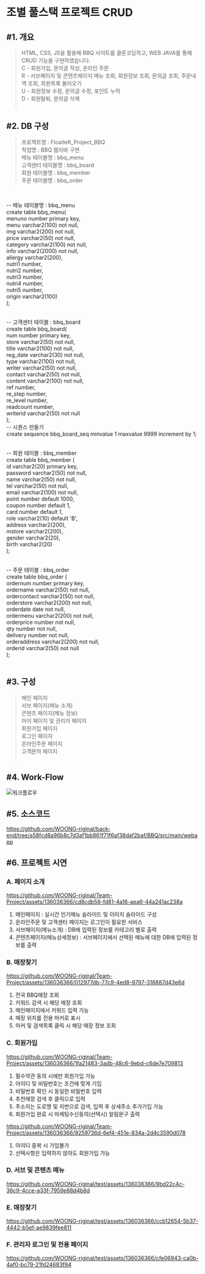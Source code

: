 <h1>조별 풀스택 프로젝트 CRUD</h1>

<h2>#1. 개요</h2>

> HTML, CSS, JS을 활용해 BBQ 사이트를 클론코딩하고, WEB JAVA를 통해 CRUD 기능을 구현하였습니다.<br>
> C - 회원가입, 문의글 작성, 온라인 주문<br>
> R - 서브페이지 및 콘텐츠페이지 메뉴 조회, 회원정보 조회, 문의글 조회, 주문내역 조회, 회원목록 불러오기<br>
> U - 회원정보 수정, 문의글 수정, 포인트 누적<br>
> D - 회원탈퇴, 문의글 삭제
<br><br>


<h2>#2. DB 구성</h2>

> 프로젝트명 : Floatleft_Project_BBQ<br>
> 작업명 : BBQ 웹자바 구현<br>
> 메뉴 테이블명 : bbq_menu<br>
> 고객센터 테이블명 : bbq_board<br>
> 회원 테이블명 : bbq_member<br>
> 주문 테이블명 : bbq_order<br>
<br>

-- 메뉴 테이블명 : bbq_menu<br>
create table bbq_menu(<br>
    menuno number primary key,<br>
    menu varchar2(100) not null,<br>
    img varchar2(200) not null,<br>
    price varchar2(50) not null,<br>
    category varchar2(100) not null,<br>
    info varchar2(2000) not null,<br>
    allergy varchar2(200),<br>
    nutri1 number,<br>
    nutri2 number,<br>
    nutri3 number,<br>
    nutri4 number,<br>
    nutri5 number,<br>
    origin varchar2(100)<br>
);<br><br>

-- 고객센터 테이블 : bbq_board<br>
create table bbq_board(<br>
    num number primary key,<br>
    store varchar2(50) not null,<br>
    title varchar2(100) not null,<br>
    reg_date varchar2(30) not null,<br>
    type varchar2(100) not null,<br>
    writer varchar2(50) not null,<br>
    contact varchar2(50) not null,<br>
    content varchar2(100) not null,<br>
    ref number,<br>
    re_step number,<br>
    re_level number,<br>
    readcount number,<br>
    writerid varchar2(50) not null<br>
);<br>
-- 시퀀스 만들기<br>
create sequence bbq_board_seq minvalue 1 maxvalue 9999 increment by 1;<br><br>

-- 회원 테이블 : bbq_member<br>
create table bbq_member (<br>
    id  varchar2(20) primary key,<br>
    password varchar2(50) not null,<br>
    name varchar2(50) not null,<br>
    tel varchar2(50) not null,<br>
    email varchar2(100) not null,<br>
    point number default 1000,<br>
    coupon number default 1,<br>
    card number default 1,<br>
    role varchar2(10) default 'B',<br>
    address varchar2(200),<br>
    mstore varchar2(200),<br>
    gender varchar2(20),<br>
    birth varchar2(20)<br>
);<br><br>

-- 주문 테이블 : bbq_order<br>
create table bbq_order (<br>
    ordernum  number primary key,<br>
    ordername varchar2(50) not null,<br>
    ordercontact varchar2(50) not null,<br>
    orderstore varchar2(200) not null,<br>
    orderdate date not null,<br>
    ordermenu varchar2(200) not null,<br>
    orderprice number not null,<br>
    qty number not null,<br>
    delivery number not null,<br>
    orderaddress varchar2(200) not null,<br>
    orderid varchar2(50) not null<br>
);<br><br>


<h2>#3. 구성</h2>

> 메인 페이지<br>
> 서브 페이지(메뉴 소개)<br>
> 콘텐츠 페이지(메뉴 정보)<br>
> 마이 페이지 및 관리자 페이지<br>
> 회원가입 페이지<br>
> 로그인 페이지<br>
> 온라인주문 페이지<br>
> 고객문의 페이지
<br><br>


<h2>#4. Work-Flow</h2>

![워크플로우](https://github.com/WOONG-riginal/Team-Project/assets/136036366/bfc6ba18-0ed0-4342-a5d6-71a06e568851)



<h2>#5. 소스코드</h2>

https://github.com/WOONG-riginal/back-end/tree/a58fcd8a96b8c7d3af1bb861f71f6af38daf2baf/BBQ/src/main/webapp

<h2>#6. 프로젝트 시연</h2>

  <h3>A. 페이지 소개</h3>

  https://github.com/WOONG-riginal/Team-Project/assets/136036366/cd8cdb58-fd81-4a16-aea6-44a241ac238a

  1. 메인페이지 : 실시간 인기메뉴 슬라이드 및 이미지 슬라이드 구성
  2. 온라인주문 및 고객센터 페이지는 로그인이 필요한 서비스
  3. 서브페이지(메뉴소개) : DB에 입력된 정보를 카테고리 별로 출력
  4. 콘텐츠페이지(메뉴상세정보) : 서브페이지에서 선택된 메뉴에 대한 DB에 입력된 정보를 출력


  <h3>B. 매장찾기</h3>

  https://github.com/WOONG-riginal/Team-Project/assets/136036366/012977db-77c9-4ed8-9797-316887d43e6d

  1. 전국 BBQ매장 조회
  2. 키워드 검색 시 해당 매장 조회
  3. 메인페이지에서 키워드 입력 가능
  4. 매장 위치를 전용 마커로 표시
  5. 마커 및 검색목록 클릭 시 해당 매장 정보 조회
  

  <h3>C. 회원가입</h3>

  https://github.com/WOONG-riginal/Team-Project/assets/136036366/1fa21483-3adb-48c6-9ebd-c6de7e709813

  1. 필수약관 동의 시에만 회원가입 가능
  2. 아이디 및 비밀번호는 조건에 맞게 기입
  3. 비밀번호 확인 시 동일한 비밀번호 입력
  4. 추천매장 검색 후 클릭으로 입력
  5. 주소지는 도로명 및 지번으로 검색, 입력 후 상세주소 추가기입 가능
  6. 회원가입 완료 시 마케팅수신동의(선택시) 알림문구 출력
  
  https://github.com/WOONG-riginal/Team-Project/assets/136036366/9259736d-6ef4-451e-834a-2d4c3590d078

  1. 아이디 중복 시 가입불가
  2. 선택사항은 입력하지 않아도 회원가입 가능


  <h3>D. 서브 및 콘텐츠 메뉴</h3>

  https://github.com/WOONG-riginal/test/assets/136036366/9bd22c4c-36c9-4cce-a33f-7959e88d4b8d

  <h3>E. 매장찾기</h3>

  https://github.com/WOONG-riginal/test/assets/136036366/ccb12654-5b37-4442-b5ef-ae9839fee811

  <h3>F. 관리자 로그인 및 전용 페이지</h3>

  https://github.com/WOONG-riginal/test/assets/136036366/cfe06943-ca0b-4af0-bc79-21fd24683f94

